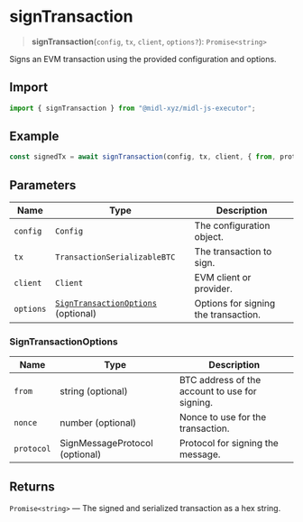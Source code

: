 # signTransaction

> **signTransaction**(`config`, `tx`, `client`, `options?`): `Promise<string>`

Signs an EVM transaction using the provided configuration and options.

## Import

```ts
import { signTransaction } from "@midl-xyz/midl-js-executor";
```

## Example

```ts
const signedTx = await signTransaction(config, tx, client, { from, protocol });
```

## Parameters

| Name      | Type                                                           | Description                          |
| --------- | -------------------------------------------------------------- | ------------------------------------ |
| `config`  | `Config`                                                       | The configuration object.            |
| `tx`      | `TransactionSerializableBTC`                                   | The transaction to sign.             |
| `client`  | `Client`                                                       | EVM client or provider.              |
| `options` | [`SignTransactionOptions`](#signtransactionoptions) (optional) | Options for signing the transaction. |

### SignTransactionOptions

| Name       | Type                           | Description                                    |
| ---------- | ------------------------------ | ---------------------------------------------- |
| `from`     | string (optional)              | BTC address of the account to use for signing. |
| `nonce`    | number (optional)              | Nonce to use for the transaction.              |
| `protocol` | SignMessageProtocol (optional) | Protocol for signing the message.              |

## Returns

`Promise<string>` — The signed and serialized transaction as a hex string.

